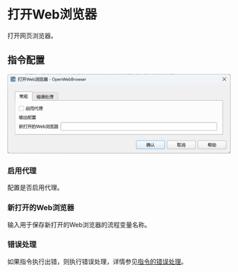 # 打开Web浏览器

打开网页浏览器。

## 指令配置

![打开网页浏览器常规配置对话框](open_web_browser_general_config.png)

### 启用代理

配置是否启用代理。

### 新打开的Web浏览器

输入用于保存新打开的Web浏览器的流程变量名称。

### 错误处理

如果指令执行出错，则执行错误处理，详情参见[指令的错误处理](../../manual/error_handling.md)。
